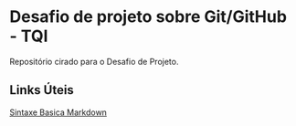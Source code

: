 # Desafio de projeto sobre Git/GitHub - TQI
Repositório cirado para o Desafio de Projeto.

## Links Úteis
[Sintaxe Basica Markdown](https://www.markdownguide.org/basic-syntax/)
